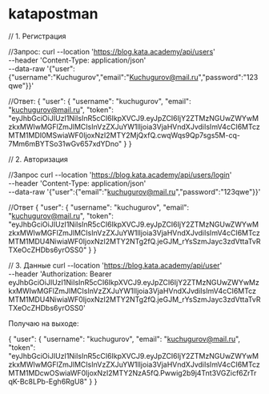 # katapostman
// 1. Регистрация

//Запрос: 
curl --location 'https://blog.kata.academy/api/users' \
--header 'Content-Type: application/json' \
--data-raw '{"user":{"username":"Kuchugurov","email":"Kuchugurov@mail.ru","password":"123qwe"}}'

//Ответ: 
{
    "user": {
        "username": "kuchugurov",
        "email": "kuchugurov@mail.ru",
        "token": "eyJhbGciOiJIUzI1NiIsInR5cCI6IkpXVCJ9.eyJpZCI6IjY2ZTMzNGUwZWYwMzkxMWIwMGFlZmJlMCIsInVzZXJuYW1lIjoia3VjaHVndXJvdiIsImV4cCI6MTczMTM1MDI0MSwiaWF0IjoxNzI2MTY2MjQxfQ.cwqWqs9Qp7sgs5M-cq-7Mm6mBYTSo31wGv657xdYDno"
    }
}

// 2. Авторизация

//Запрос 
curl --location 'https://blog.kata.academy/api/users/login' \
--header 'Content-Type: application/json' \
--data-raw '{"user":{"email":"kuchugurov@mail.ru","password":"123qwe"}}'

//Ответ 
{
    "user": {
        "username": "kuchugurov",
        "email": "kuchugurov@mail.ru",
        "token": "eyJhbGciOiJIUzI1NiIsInR5cCI6IkpXVCJ9.eyJpZCI6IjY2ZTMzNGUwZWYwMzkxMWIwMGFlZmJlMCIsInVzZXJuYW1lIjoia3VjaHVndXJvdiIsImV4cCI6MTczMTM1MDU4NiwiaWF0IjoxNzI2MTY2NTg2fQ.jeGJM_rYsSzmJayc3zdVttaTvRTXeOcZHDbs6yrOSS0"
    }
}

// 3. Данные
curl --location 'https://blog.kata.academy/api/user' \
--header 'Authorization: Bearer eyJhbGciOiJIUzI1NiIsInR5cCI6IkpXVCJ9.eyJpZCI6IjY2ZTMzNGUwZWYwMzkxMWIwMGFlZmJlMCIsInVzZXJuYW1lIjoia3VjaHVndXJvdiIsImV4cCI6MTczMTM1MDU4NiwiaWF0IjoxNzI2MTY2NTg2fQ.jeGJM_rYsSzmJayc3zdVttaTvRTXeOcZHDbs6yrOSS0'

Получаю на выходе:

{
    "user": {
        "username": "kuchugurov",
        "email": "kuchugurov@mail.ru",
        "token": "eyJhbGciOiJIUzI1NiIsInR5cCI6IkpXVCJ9.eyJpZCI6IjY2ZTMzNGUwZWYwMzkxMWIwMGFlZmJlMCIsInVzZXJuYW1lIjoia3VjaHVndXJvdiIsImV4cCI6MTczMTM1MDcwOSwiaWF0IjoxNzI2MTY2NzA5fQ.Pwwig2b9j4Tnt3VGZicf6ZrTrqK-Bc8LPb-Egh6RgU8"
    }
}
